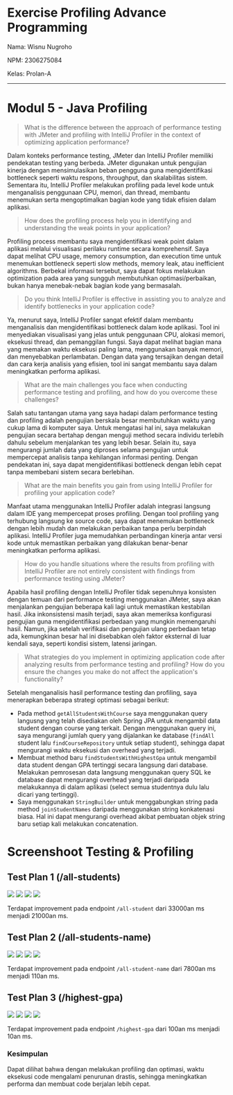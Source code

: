 # Exercise Profiling Advance Programming

Nama: Wisnu Nugroho

NPM: 2306275084

Kelas: Prolan-A

<hr>

# Modul 5 - Java Profiling

> What is the difference between the approach of performance testing with JMeter and profiling with IntelliJ Profiler in the context of optimizing application performance?

Dalam konteks performance testing, JMeter dan IntelliJ Profiler memiliki pendekatan testing yang berbeda. JMeter digunakan untuk pengujian kinerja dengan mensimulasikan beban pengguna guna mengidentifikasi bottleneck seperti waktu respons, throughput, dan skalabilitas sistem. Sementara itu, IntelliJ Profiler melakukan profiling pada level kode untuk menganalisis penggunaan CPU, memori, dan thread, membantu menemukan serta mengoptimalkan bagian kode yang tidak efisien dalam aplikasi.

> How does the profiling process help you in identifying and understanding the weak points in your application?

Profiling process membantu saya mengidentifikasi weak point dalam aplikasi melalui visualisasi perilaku runtime secara komprehensif. Saya dapat melihat CPU usage, memory consumption, dan execution time untuk menemukan bottleneck seperti slow methods, memory leak, atau inefficient algorithms. Berbekal informasi tersebut, saya dapat fokus melakukan optimization pada area yang sungguh membutuhkan optimasi/perbaikan, bukan hanya menebak-nebak bagian kode yang bermasalah.

> Do you think IntelliJ Profiler is effective in assisting you to analyze and identify bottlenecks in your application code?

Ya, menurut saya, IntelliJ Profiler sangat efektif dalam membantu menganalisis dan mengidentifikasi bottleneck dalam kode aplikasi. Tool ini menyediakan visualisasi yang jelas untuk penggunaan CPU, alokasi memori, eksekusi thread, dan pemanggilan fungsi. Saya dapat melihat bagian mana yang memakan waktu eksekusi paling lama, menggunakan banyak memori, dan menyebabkan perlambatan. Dengan data yang tersajikan dengan detail dan cara kerja analisis yang efisien, tool ini sangat membantu saya dalam meningkatkan performa aplikasi.

> What are the main challenges you face when conducting performance testing and profiling, and how do you overcome these challenges?

Salah satu tantangan utama yang saya hadapi dalam performance testing dan profiling adalah pengujian berskala besar membutuhkan waktu yang cukup lama di komputer saya. Untuk mengatasi hal ini, saya melakukan pengujian secara bertahap dengan menguji method secara individu terlebih dahulu sebelum menjalankan tes yang lebih besar. Selain itu, saya mengurangi jumlah data yang diproses selama pengujian untuk mempercepat analisis tanpa kehilangan informasi penting. Dengan pendekatan ini, saya dapat mengidentifikasi bottleneck dengan lebih cepat tanpa membebani sistem secara berlebihan.

> What are the main benefits you gain from using IntelliJ Profiler for profiling your application code?

Manfaat utama menggunakan IntelliJ Profiler adalah integrasi langsung dalam IDE yang mempercepat proses profiling. Dengan tool profiling yang terhubung langsung ke source code, saya dapat menemukan bottleneck dengan lebih mudah dan melakukan perbaikan tanpa perlu berpindah aplikasi. IntelliJ Profiler juga memudahkan perbandingan kinerja antar versi kode untuk memastikan perbaikan yang dilakukan benar-benar meningkatkan performa aplikasi.

> How do you handle situations where the results from profiling with IntelliJ Profiler are not entirely consistent with findings from performance testing using JMeter?

Apabila hasil profiling dengan IntelliJ Profiler tidak sepenuhnya konsisten dengan temuan dari performance testing menggunakan JMeter, saya akan menjalankan pengujian beberapa kali lagi untuk memastikan kestabilan hasil. Jika inkonsistensi masih terjadi, saya akan memeriksa konfigurasi pengujian guna mengidentifikasi perbedaan yang mungkin memengaruhi hasil. Namun, jika setelah verifikasi dan pengujian ulang perbedaan tetap ada, kemungkinan besar hal ini disebabkan oleh faktor eksternal di luar kendali saya, seperti kondisi sistem, latensi jaringan.

> What strategies do you implement in optimizing application code after analyzing results from performance testing and profiling? How do you ensure the changes you make do not affect the application's functionality?

Setelah menganalisis hasil performance testing dan profiling, saya menerapkan beberapa strategi optimasi sebagai berikut:

- Pada method `getAllStudentsWithCourse` saya menggunakan query langusng yang telah disediakan oleh Spring JPA untuk mengambil data student dengan course yang terkait. Dengan menggunakan query ini, saya mengurangi jumlah query yang dijalankan ke database (`findAll` student lalu `findCourseRepository` untuk setiap student), sehingga dapat mengurangi waktu eksekusi dan overhead yang terjadi.
- Membuat method baru `findStudentsWithHighestGpa` untuk mengambil data student dengan GPA tertinggi secara langsung dari database. Melakukan pemrosesan data langsung menggunakan query SQL ke database dapat mengurangi overhead yang terjadi daripada melakukannya di dalam aplikasi (select semua studentnya dulu lalu dicari yang tertinggi).
- Saya menggunakan `StringBuilder` untuk menggabungkan string pada method `joinStudentNames` daripada menggunakan string konkatenasi biasa. Hal ini dapat mengurangi overhead akibat pembuatan objek string baru setiap kali melakukan concatenation.

# Screenshoot Testing & Profiling

## Test Plan 1 (/all-students)

![](./assets/test-plan-1.png)
![](./assets/test-plan-1-jtl.png)
![](./assets/test-plan-1-optimized.png)
![](./assets/test-plan-1-optimized-jtl.png)

Terdapat improvement pada endpoint `/all-student` dari 33000an ms menjadi 21000an ms.

## Test Plan 2 (/all-students-name)

![](./assets/test-plan-2.png)
![](./assets/test-plan-2-jtl.png)
![](./assets/test-plan-2-optimized.png)
![](./assets/test-plan-2-optimized-jtl.png)

Terdapat improvement pada endpoint `/all-student-name` dari 7800an ms menjadi 110an ms.

## Test Plan 3 (/highest-gpa)

![](./assets/test-plan-3.png)
![](./assets/test-plan-3-jtl.png)
![](./assets/test-plan-3-optimized.png)
![](./assets/test-plan-3-optimized-jtl.png)

Terdapat improvement pada endpoint `/highest-gpa` dari 100an ms menjadi 10an ms.

### Kesimpulan

Dapat dilihat bahwa dengan melakukan profiling dan optimasi, waktu eksekusi code mengalami penurunan drastis, sehingga meningkatkan performa dan membuat code berjalan lebih cepat.